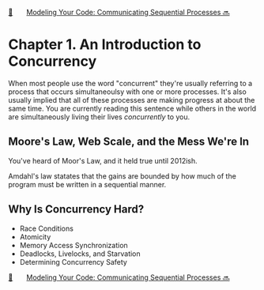[🏡][readme]&nbsp;&nbsp;&nbsp;&nbsp;&nbsp;&nbsp;&nbsp;[Modeling Your Code: Communicating Sequential Processes 🔜][upcoming-chapter]

# Chapter 1. An Introduction to Concurrency

When most people use the word "concurrent" they're usually referring to a process that occurs
simultaneoulsy with one or more processes. It's also usually implied that all of these processes are
making progress at about the same time. You are currently reading this sentence while others in the
world are simultaneously living their lives _concurrently_ to you.

## Moore's Law, Web Scale, and the Mess We're In

You've heard of Moor's Law, and it held true until 2012ish.

Amdahl's law statates that the gains are bounded by how much of the program must be written in a
sequential manner.

## Why Is Concurrency Hard?

- Race Conditions
- Atomicity
- Memory Access Synchronization
- Deadlocks, Livelocks, and Starvation
- Determining Concurrency Safety

[🏡][readme]&nbsp;&nbsp;&nbsp;&nbsp;&nbsp;&nbsp;&nbsp;[Modeling Your Code: Communicating Sequential Processes 🔜][upcoming-chapter]

[readme]: README.md
[upcoming-chapter]: ch02-modeling-your-code-communicating-sequential-processes.md

